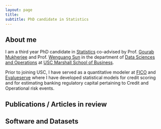 ```yaml
---
layout: page
title: 
subtitle: PhD candidate in Statistics
---
```


## About me

I am a third year PhD candidate in [Statistics](http://www-bcf.usc.edu/~gareth/StatGroup/) co-advised by Prof. [Gourab Mukherjee](https://gmukherjee.github.io/) and Prof. [Wenguang Sun](http://www-bcf.usc.edu/~wenguans/) in the department of [Data Sciences and Operations](https://www.marshall.usc.edu/departments/data-sciences-and-operations) at [USC Marshall School of Business](https://www.marshall.usc.edu/).

Prior to joining USC, I have served as a quantitative modeler at [FICO](http://www.fico.com) and [Evalueserve](http://www.evalueserve.com) where I have developed statistical models for credit scoring and for estimating banking regulatory capital pertaining to Credit and Operational risk events.  

## Publications / Articles in review


## Software and Datasets

